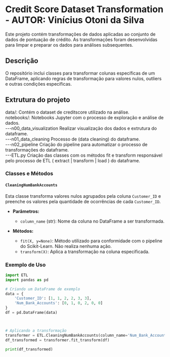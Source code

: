# Credit Score Dataset Transformation - AUTOR: Vinícius Otoni da Silva

Este projeto contém transformações de dados aplicadas ao conjunto de dados de pontuação de crédito. As transformações foram desenvolvidas para limpar e preparar os dados para análises subsequentes.

## Descrição

O repositório inclui classes para transformar colunas específicas de um DataFrame, aplicando regras de transformação para valores nulos, outliers e outras condições específicas.


## Extrutura do projeto

data/: Contém o dataset de creditscore utilizado na análise. 
<br>
notebooks/: Notebooks Jupyter com o processo de exploração e análise de dados.
<br> 
---n00_data_visualization Realizar visualização dos dados e extrutura do dataframe.
<br>
---n01_data_cleaning Processo de (data cleaning) do dataframe.
<br> 
---n02_pipeline Criação do pipeline para automatizar o processo de transformações do dataframe.
<br> 
---ETL.py Criação das classes com os métodos fit e transform responsável pelo processo de ETL ( extract | transform | load ) do dataframe.


### Classes e Métodos

#### `CleaningNumBankAccounts`

Esta classe transforma valores nulos agrupados pela coluna `Customer_ID` e preenche os valores pela quantidade de ocorrências de cada `Customer_ID`.

- **Parâmetros:**
  - `column_name` (str): Nome da coluna no DataFrame a ser transformada.

- **Métodos:**
  - `fit(X, y=None)`: Método utilizado para conformidade com o pipeline do Scikit-Learn. Não realiza nenhuma ação.
  - `transform(X)`: Aplica a transformação na coluna especificada.

### Exemplo de Uso

```python
import ETL
import pandas as pd

# Criando um DataFrame de exemplo
data = {
    'Customer_ID': [1, 1, 2, 2, 3, 3],
    'Num_Bank_Accounts': [0, 1, 0, 2, 0, 0]
}
df = pd.DataFrame(data)



# Aplicando a transformação
transformer = ETL.CleaningNumBankAccounts(column_name='Num_Bank_Accounts')
df_transformed = transformer.fit_transform(df)

print(df_transformed)

```



